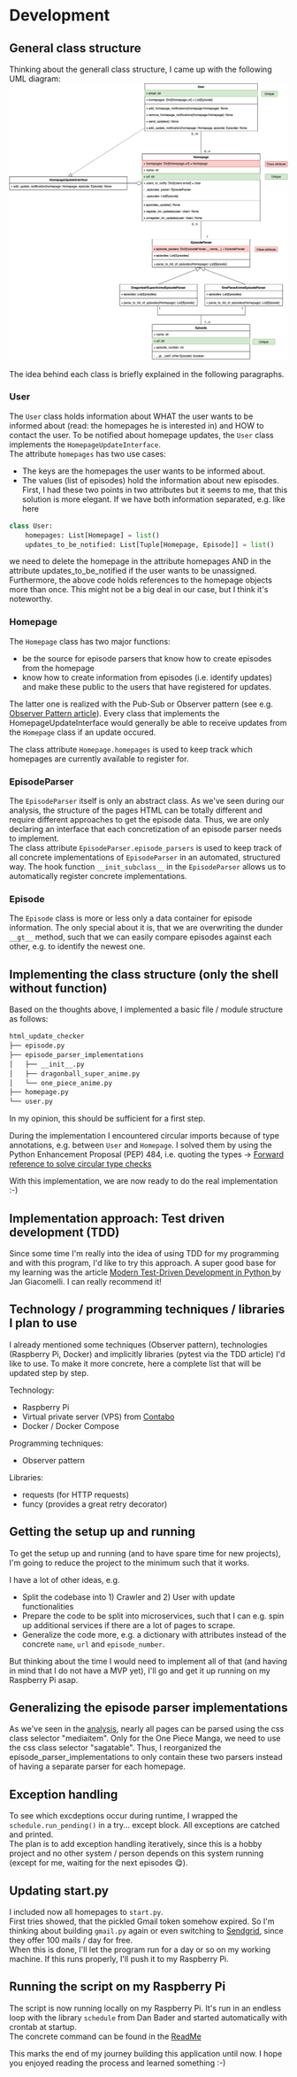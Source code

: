 # Development

## General class structure
Thinking about the generall class structure, I came up with the following UML diagram: 
![alt text][uml_diagram]

The idea behind each class is briefly explained in the following paragraphs.

### User
The `User` class holds information about WHAT the user wants to be informed about (read: the homepages he is interested in) and HOW to contact the user. To be notified about homepage updates, the `User` class implements the `HomepageUpdateInterface`.  
The attribute `homepages` has two use cases:
- The keys are the homepages the user wants to be informed about.
- The values (list of episodes) hold the information about new episodes.
First, I had these two points in two attributes but it seems to me, that this solution is more elegant. If we have both information separated, e.g. like here
```python
class User:
    homepages: List[Homepage] = list()
    updates_to_be_notified: List[Tuple[Homepage, Episode]] = list()
```

we need to delete the homepage in the attribute homepages AND in the attribute updates_to_be_notified if the user wants to be unassigned.
Furthermore, the above code holds references to the homepage objects more than once. This might not be a big deal in our case, but I think it's noteworthy. 

### Homepage
The `Homepage` class has two major functions:
- be the source for episode parsers that know how to create episodes from the homepage
- know how to create information from episodes (i.e. identify updates) and make these public to the users that have registered for updates.

The latter one is realized with the Pub-Sub or Observer pattern (see e.g. [Observer Pattern article](https://refactoring.guru/design-patterns/observer)). Every class that implements the HomepageUpdateInterface would generally be able to receive updates from the `Homepage` class if an update occured.

The class attribute `Homepage.homepages` is used to keep track which homepages are currently available to register for. 

### EpisodeParser
The `EpisodeParser` itself is only an abstract class. As we've seen during our analysis, the structure of the pages HTML can be totally different and require different approaches to get the episode data.
Thus, we are only declaring an interface that each concretization of an episode parser needs to implement.  
The class attribute `EpisodeParser.episode_parsers` is used to keep track of all concrete implementations of `EpisodeParser` in an automated, structured way. The hook function `__init_subclass__` in the `EpisodeParser` allows us to automatically register concrete implementations.

### Episode
The `Episode` class is more or less only a data container for episode information. The only special about it is, that we are overwriting the dunder `__gt__` method, such that we can easily compare episodes against each other, e.g. to identify the newest one.

## Implementing the class structure (only the shell without function)

Based on the thoughts above, I implemented a basic file / module structure as follows:

```bash
html_update_checker
├── episode.py
├── episode_parser_implementations
│   ├── __init__.py
│   ├── dragonball_super_anime.py
│   └── one_piece_anime.py
├── homepage.py
└── user.py
```

In my opinion, this should be sufficient for a first step.

During the implementation I encountered circular imports because of type annotations, e.g. between `User` and `Homepage`. I solved them by using the Python Enhancement Proposal (PEP) 484, i.e. quoting the types -> [Forward reference to solve circular type checks](https://www.python.org/dev/peps/pep-0484/#forward-references)

With this implementation, we are now ready to do the real implementation :-)

## Implementation approach: Test driven development (TDD)

Since some time I'm really into the idea of using TDD for my programming and with this program, I'd like to try this approach. A super good base for my learning was the article [Modern Test-Driven Development in Python
](https://testdriven.io/blog/modern-tdd/) by Jan Giacomelli. I can really recommend it!

## Technology / programming techniques / libraries I plan to use

I already mentioned some techniques (Observer pattern), technologies (Raspberry Pi, Docker) and implicitly libraries (pytest via the TDD article) I'd like to use. To make it more concrete, here a complete list that will be updated step by step.

Technology:
- Raspberry Pi
- Virtual private server (VPS) from [Contabo](https://contabo.de/?show=vps)
- Docker / Docker Compose

Programming techniques:
- Observer pattern

Libraries:
- requests (for HTTP requests)
- funcy (provides a great retry decorator)

## Getting the setup up and running

To get the setup up and running (and to have spare time for new projects), I'm going to reduce the project to the minimum such that it works.

I have a lot of other ideas, e.g.
- Split the codebase into 1) Crawler and 2) User with update functionalities
- Prepare the code to be split into microservices, such that I can e.g. spin up additional services if there are a lot of pages to scrape.
- Generalize the code more, e.g. a dictionary with attributes instead of the concrete `name`, `url` and `episode_number`.

But thinking about the time I would need to implement all of that (and having in mind that I do not have a MVP yet), I'll go and get it up running on my Raspberry Pi asap.

## Generalizing the episode parser implementations
As we've seen in the [analysis](./docs/analysis/analysis_anime_pages.md#analyse-the-pages-you-would-like-to-scrape), nearly all pages can be parsed using the css class selector "mediaitem". Only for the One Piece Manga, we need to use the css class selector "sagatable". Thus, I reorganized the episode_parser_implementations to only contain these two parsers instead of having a separate parser for each homepage.

## Exception handling
To see which excdeptions occur during runtime, I wrapped the `schedule.run_pending()` in a try... except block. All exceptions are catched and printed.  
The plan is to add exception handling iteratively, since this is a hobby project and no other system / person depends on this system running (except for me, waiting for the next episodes :yum:).

## Updating start.py
I included now all homepages to `start.py`.  
First tries showed, that the pickled Gmail token somehow expired. So I'm thinking about building `gmail.py` again or even switching to [Sendgrid](https://sendgrid.com/pricing/), since they offer 100 mails / day for free.  
When this is done, I'll let the program run for a day or so on my working machine. If this runs properly, I'll push it to my Raspberry Pi.

## Running the script on my Raspberry Pi
The script is now running locally on my Raspberry Pi. It's run in an endless loop with the library `schedule` from Dan Bader and started automatically with crontab at startup.  
The concrete command can be found in the [ReadMe](../../ReadMe.md#run-at-startup-with-crontab)  

This marks the end of my journey building this application until now. I hope you enjoyed reading the process and learned something :-)

[uml_diagram]: ./img/uml.png "UML diagram for the program"